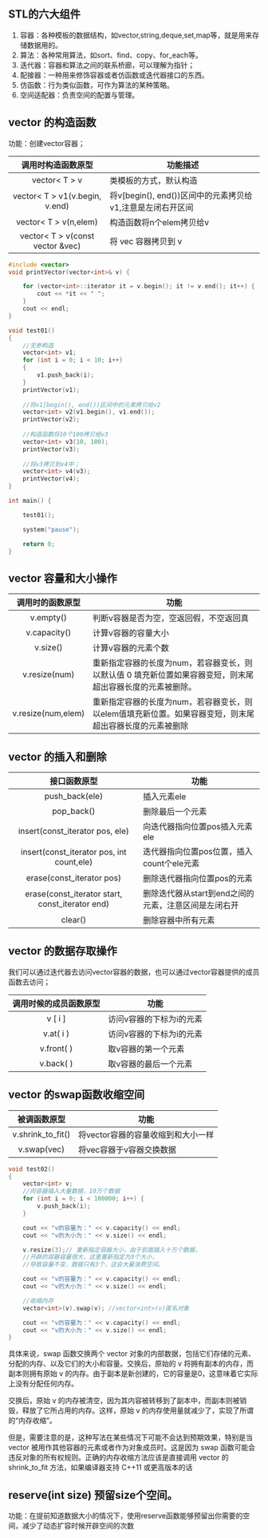 

## STL的六大组件
1. 容器：各种模板的数据结构，如vector,string,deque,set,map等，就是用来存储数据用的。
2. 算法：各种常用算法，如sort、find、copy、for_each等。
3. 迭代器：容器和算法之间的联系桥廊，可以理解为指针；
4. 配接器：一种用来修饰容器或者仿函数或迭代器接口的东西。
5. 仿函数：行为类似函数，可作为算法的某种策略。
6. 空间适配器：负责空间的配置与管理。


## vector 的构造函数
功能：创建vector容器；

|调用时构造函数原型	|功能描述|
|:--:|--|
|vector< T > v	                 |类模板的方式，默认构造|
|vector< T > v1(v.begin, v.end)	 |将v[begin(), end())区间中的元素拷贝给v1,注意是左闭右开区间|
|vector< T > v(n,elem)           |构造函数将n个elem拷贝给v|
|vector< T > v(const vector &vec)|将 vec 容器拷贝到 v|

```cpp
#include <vector>
void printVector(vector<int>& v) {

	for (vector<int>::iterator it = v.begin(); it != v.end(); it++) {
		cout << *it << " ";
	}
	cout << endl;
}

void test01()
{
	//无参构造
	vector<int> v1; 
	for (int i = 0; i < 10; i++)
	{
		v1.push_back(i);
	}
	printVector(v1); 
	
	//将v1[begin(), end())区间中的元素拷贝给v2
	vector<int> v2(v1.begin(), v1.end());
	printVector(v2);
	
	//构造函数将10个100拷贝给v3
	vector<int> v3(10, 100);
	printVector(v3);
	
	//将v3拷贝到v4中；
	vector<int> v4(v3);
	printVector(v4);
}

int main() {

	test01();

	system("pause");

	return 0;
}
```

## vector 容量和大小操作
|调用时的函数原型	|功能|
|:--:|--|
|v.empty()	    |判断v容器是否为空，空返回假，不空返回真|
|v.capacity()	|计算v容器的容量大小|
|v.size()	    |计算v容器的元素个数|
|v.resize(num)	|重新指定容器的长度为num，若容器变长，则以默认值 0 填充新位置如果容器变短，则末尾超出容器长度的元素被删除。|
|v.resize(num,elem)	|重新指定容器的长度为num，若容器变长，则以elem值填充新位置。如果容器变短，则末尾超出容器长度的元素被删除|

## vector 的插入和删除

|接口函数原型	|功能|
|:--:|--|
|push_back(ele)	                                |插入元素ele|
|pop_back()                        			    |删除最后一个元素|
|insert(const_iterator pos, ele)                |向迭代器指向位置pos插入元素ele|
|insert(const_iterator pos, int count,ele)	    |迭代器指向位置pos位置，插入count个ele元素|
|erase(const_iterator pos)	                    |删除迭代器指向位置pos的元素|
|erase(const_iterator start, const_iterator end)|删除迭代器从start到end之间的元素，注意区间是左闭右开|
|clear()	                                    |删除容器中所有元素|

## vector 的数据存取操作
我们可以通过迭代器去访问vector容器的数据，也可以通过vector容器提供的成员函数去访问；

|调用时候的成员函数原型	|功能|
|:--:|--|
|v [ i ]	|访问v容器的下标为i的元素|
|v.at( i )	|访问v容器的下标为i的元素|
|v.front( ) |取v容器的第一个元素|
|v.back( )	|取v容器的最后一个元素|

## vector 的swap函数收缩空间
|被调函数原型|功能|
|:--:|--|
|v.shrink_to_fit()	|将vector容器的容量收缩到和大小一样|
|v.swap(vec)        |将vec容器于v容器交换数据|

```cpp
void test02()
{
	vector<int> v;
	//向容器插入大量数据，10万个数据
	for (int i = 0; i < 100000; i++) {
		v.push_back(i);
	}

	cout << "v的容量为：" << v.capacity() << endl;
	cout << "v的大小为：" << v.size() << endl;

	v.resize(3);// 重新指定容器大小，由于前面插入十万个数据，
	//开辟的容器容量很大，这里重新指定为3个大小，
	//导致容量不变，数据只有3个，这会大量浪费空间。

	cout << "v的容量为：" << v.capacity() << endl;
	cout << "v的大小为：" << v.size() << endl;

	//收缩内存
	vector<int>(v).swap(v); //vector<int>(v)匿名对象

	cout << "v的容量为：" << v.capacity() << endl;
	cout << "v的大小为：" << v.size() << endl;
}

```
具体来说，swap 函数交换两个 vector 对象的内部数据，包括它们存储的元素、分配的内存、以及它们的大小和容量。交换后，原始的 v 将拥有副本的内存，而副本则拥有原始 v 的内存。由于副本是新创建的，它的容量是0，这意味着它实际上没有分配任何内存。

交换后，原始 v 的内存被清空，因为其内容被转移到了副本中，而副本则被销毁，释放了它所占用的内存。这样，原始 v 的内存使用量就减少了，实现了所谓的“内存收缩”。

但是，需要注意的是，这种写法在某些情况下可能不会达到预期效果，特别是当 vector 被用作其他容器的元素或者作为对象成员时。这是因为 swap 函数可能会违反对象的所有权规则。正确的内存收缩方法应该是直接调用 vector 的 shrink_to_fit 方法，如果编译器支持 C++11 或更高版本的话

## reserve(int size) 预留size个空间。
功能：在提前知道数据大小的情况下，使用reserve函数能够预留出你需要的空间，减少了动态扩容时候开辟空间的次数